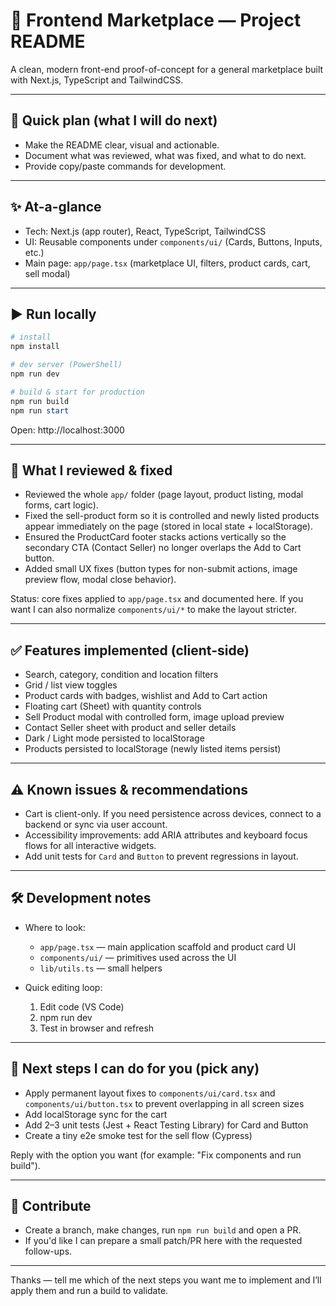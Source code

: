# 🚀 Frontend Marketplace — Project README

A clean, modern front-end proof-of-concept for a general marketplace built with Next.js, TypeScript and TailwindCSS.

---

## 📌 Quick plan (what I will do next)

- Make the README clear, visual and actionable.
- Document what was reviewed, what was fixed, and what to do next.
- Provide copy/paste commands for development.

---

## ✨ At-a-glance

- Tech: Next.js (app router), React, TypeScript, TailwindCSS
- UI: Reusable components under `components/ui/` (Cards, Buttons, Inputs, etc.)
- Main page: `app/page.tsx` (marketplace UI, filters, product cards, cart, sell modal)

---

## ▶️ Run locally

```powershell
# install
npm install

# dev server (PowerShell)
npm run dev

# build & start for production
npm run build
npm run start
```

Open: http://localhost:3000

---

## 🧩 What I reviewed & fixed

- Reviewed the whole `app/` folder (page layout, product listing, modal forms, cart logic).
- Fixed the sell-product form so it is controlled and newly listed products appear immediately on the page (stored in local state + localStorage).
- Ensured the ProductCard footer stacks actions vertically so the secondary CTA (Contact Seller) no longer overlaps the Add to Cart button.
- Added small UX fixes (button types for non-submit actions, image preview flow, modal close behavior).

Status: core fixes applied to `app/page.tsx` and documented here. If you want I can also normalize `components/ui/*` to make the layout stricter.

---

## ✅ Features implemented (client-side)

- Search, category, condition and location filters
- Grid / list view toggles
- Product cards with badges, wishlist and Add to Cart action
- Floating cart (Sheet) with quantity controls
- Sell Product modal with controlled form, image upload preview
- Contact Seller sheet with product and seller details
- Dark / Light mode persisted to localStorage
- Products persisted to localStorage (newly listed items persist)

---

## ⚠️ Known issues & recommendations

- Cart is client-only. If you need persistence across devices, connect to a backend or sync via user account.
- Accessibility improvements: add ARIA attributes and keyboard focus flows for all interactive widgets.
- Add unit tests for `Card` and `Button` to prevent regressions in layout.

---

## 🛠 Development notes

- Where to look:
  - `app/page.tsx` — main application scaffold and product card UI
  - `components/ui/` — primitives used across the UI
  - `lib/utils.ts` — small helpers

- Quick editing loop:
  1. Edit code (VS Code)
  2. npm run dev
  3. Test in browser and refresh

---

## 📌 Next steps I can do for you (pick any)

- Apply permanent layout fixes to `components/ui/card.tsx` and `components/ui/button.tsx` to prevent overlapping in all screen sizes
- Add localStorage sync for the cart
- Add 2–3 unit tests (Jest + React Testing Library) for Card and Button
- Create a tiny e2e smoke test for the sell flow (Cypress)

Reply with the option you want (for example: "Fix components and run build").

---

## 🤝 Contribute

- Create a branch, make changes, run `npm run build` and open a PR.
- If you'd like I can prepare a small patch/PR here with the requested follow-ups.

---

Thanks — tell me which of the next steps you want me to implement and I’ll apply them and run a build to validate.